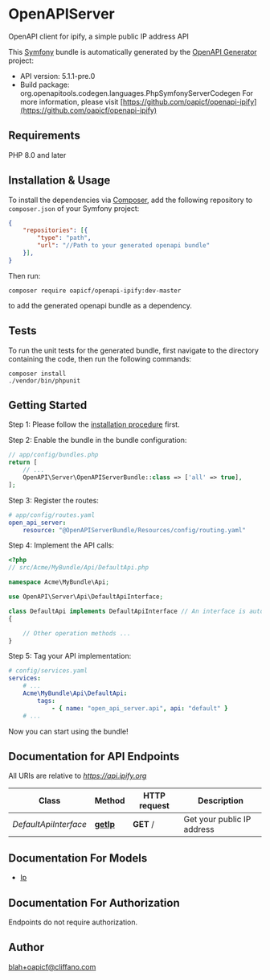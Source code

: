 # OpenAPIServer
OpenAPI client for ipify, a simple public IP address API

This [Symfony](https://symfony.com/) bundle is automatically generated by the [OpenAPI Generator](https://openapi-generator.tech) project:

- API version: 5.1.1-pre.0
- Build package: org.openapitools.codegen.languages.PhpSymfonyServerCodegen
For more information, please visit [https://github.com/oapicf/openapi-ipify](https://github.com/oapicf/openapi-ipify)

## Requirements

PHP 8.0 and later

## Installation & Usage

To install the dependencies via [Composer](http://getcomposer.org/), add the following repository to `composer.json` of your Symfony project:

```json
{
    "repositories": [{
        "type": "path",
        "url": "//Path to your generated openapi bundle"
    }],
}
```

Then run:

```
composer require oapicf/openapi-ipify:dev-master
```

to add the generated openapi bundle as a dependency.

## Tests

To run the unit tests for the generated bundle, first navigate to the directory containing the code, then run the following commands:

```
composer install
./vendor/bin/phpunit
```


## Getting Started

Step 1: Please follow the [installation procedure](#installation--usage) first.

Step 2: Enable the bundle in the bundle configuration:

```php
// app/config/bundles.php
return [
    // ...
    OpenAPI\Server\OpenAPIServerBundle::class => ['all' => true],
];
```

Step 3: Register the routes:

```yaml
# app/config/routes.yaml
open_api_server:
    resource: "@OpenAPIServerBundle/Resources/config/routing.yaml"
```

Step 4: Implement the API calls:

```php
<?php
// src/Acme/MyBundle/Api/DefaultApi.php

namespace Acme\MyBundle\Api;

use OpenAPI\Server\Api\DefaultApiInterface;

class DefaultApi implements DefaultApiInterface // An interface is autogenerated
{

    // Other operation methods ...
}
```

Step 5: Tag your API implementation:

```yaml
# config/services.yaml
services:
    # ...
    Acme\MyBundle\Api\DefaultApi:
        tags:
            - { name: "open_api_server.api", api: "default" }
    # ...
```

Now you can start using the bundle!


## Documentation for API Endpoints

All URIs are relative to *https://api.ipify.org*

Class | Method | HTTP request | Description
------------ | ------------- | ------------- | -------------
*DefaultApiInterface* | [**getIp**](docs/Api/DefaultApiInterface.md#getip) | **GET** / | Get your public IP address


## Documentation For Models

 - [Ip](docs/Model/Ip.md)


## Documentation For Authorization

Endpoints do not require authorization.


## Author

blah+oapicf@cliffano.com


